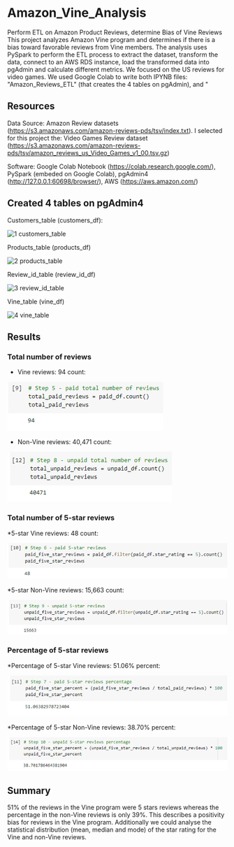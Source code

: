 # Amazon_Vine_Analysis
Perform ETL on Amazon Product Reviews, determine Bias of Vine Reviews
This project analyzes Amazon Vine program and determines if there is a bias toward favorable reviews from Vine members.
The analysis uses PySpark to perform the ETL process to extract the dataset, transform the data, connect to an AWS RDS instance, load the transformed data into pgAdmin and calculate different metrics.
We focused on the US reviews for video games.
We used Google Colab to write both IPYNB files: "Amazon_Reviews_ETL" (that creates the 4 tables on pgAdmin), and "

## Resources

Data Source: Amazon Review datasets (https://s3.amazonaws.com/amazon-reviews-pds/tsv/index.txt). I selected for this project the: Video Games Review dataset (https://s3.amazonaws.com/amazon-reviews-pds/tsv/amazon_reviews_us_Video_Games_v1_00.tsv.gz)

Software: Google Colab Notebook (https://colab.research.google.com/), PySpark (embeded on Google Colab), pgAdmin4 (http://127.0.0.1:60698/browser/), AWS (https://aws.amazon.com/)

## Created 4 tables on pgAdmin4

Customers_table (customers_df):

![1  customers_table](https://user-images.githubusercontent.com/73545138/111931512-bd8da600-8a91-11eb-9bc5-6d3083a8cb2c.PNG)

Products_table (products_df)

![2  products_table](https://user-images.githubusercontent.com/73545138/111931692-207f3d00-8a92-11eb-9372-3e0577f44954.PNG)

Review_id_table (review_id_df)

![3  review_id_table](https://user-images.githubusercontent.com/73545138/111931706-2d9c2c00-8a92-11eb-84eb-cdac270c4dfd.PNG)

Vine_table (vine_df)

![4 vine_table](https://user-images.githubusercontent.com/73545138/111931710-2ffe8600-8a92-11eb-9ff5-2d172682232c.PNG)



## Results
### Total number of reviews

- Vine reviews: 94 count:

![](Images/number_paid_reviews.PNG)

- Non-Vine reviews: 40,471 count:

![](Images/number_unpaid_reviews.PNG)
  
### Total number of 5-star reviews

*5-star Vine reviews: 48 count:

![](Images/5star_paid_reviews.PNG)

*5-star Non-Vine reviews: 15,663 count:

![](Images/5star_unpaid_reviews.PNG)

### Percentage of 5-star reviews

*Percentage of 5-star Vine reviews: 51.06% percent:

![](Images/percentage_paid_reviews.PNG)

*Percentage of 5-star Non-Vine reviews: 38.70% percent:

![](Images/percentage_unpaid_revies.PNG)


## Summary
51% of the reviews in the Vine program were 5 stars reviews whereas the percentage in the non-Vine reviews is only 39%. This describes a positivity bias for reviews in the Vine program.
Additionally we could analyse the statistical distribution (mean, median and mode) of the star rating for the Vine and non-Vine reviews.

